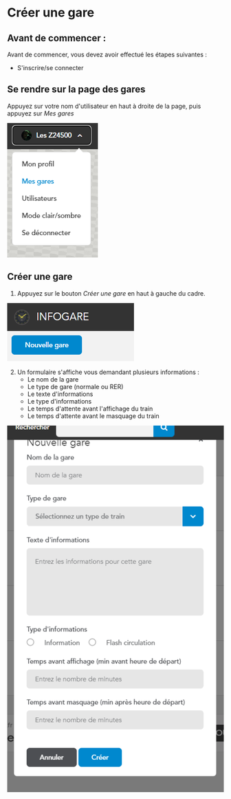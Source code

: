 # Créer une gare

## Avant de commencer : 

Avant de commencer, vous devez avoir effectué les étapes suivantes : 
- S'inscrire/se connecter

## Se rendre sur la page des gares

Appuyez sur votre nom d'utilisateur en haut à droite de la page, puis appuyez sur *Mes gares*

![Mes gares](../assets/images/create-gare-1.png)

## Créer une gare

1. Appuyez sur le bouton *Créer une gare* en haut à gauche du cadre.

![Créer une gare](../assets/images/create-gare-2.png)

2. Un formulaire s'affiche vous demandant plusieurs informations : 
    - Le nom de la gare
    - Le type de gare (normale ou RER)
    - Le texte d'informations
    - Le type d'informations
    - Le temps d'attente avant l'affichage du train
    - Le temps d'attente avant le masquage du train

![Forumlaire de création d'une gare](../assets/images/create-gare-3.png)